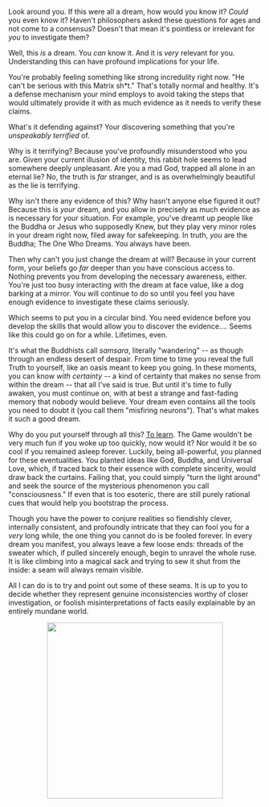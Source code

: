 Look around you. If this were all a dream, how would you know it? *Could* you even
know it? Haven't philosophers asked these questions for ages and not come to a
consensus? Doesn't that mean it's pointless or irrelevant for *you* to
investigate them?

Well, this *is* a dream. You *can* know it. And it is *very* relevant for you.
Understanding this can have profound implications for your life.

You're probably feeling something like strong incredulity right now. "He can't
be serious with this Matrix sh*t." That's totally normal and healthy. It's a
defense mechanism your mind employs to avoid taking the steps that would
ultimately provide it with as much evidence as it needs to verify these claims.

What's it defending against? Your discovering something that you're *unspeakably
terrified* of.

Why is it terrifying? Because you've profoundly misunderstood who you are.
Given your current illusion of identity, this rabbit hole seems to lead somewhere 
deeply unpleasant. Are you a mad God, trapped all alone in an eternal lie? No, the 
truth is *far* stranger, and is as overwhelmingly beautiful as the lie is 
terrifying.

Why isn't there any evidence of this? Why hasn't anyone else figured it out?
Because this is *your* dream, and you allow in precisely as much evidence as is
necessary for your situation. For example, you've dreamt up people like the
Buddha or Jesus who supposedly Knew, but they play very minor roles in your
dream right now, filed away for safekeeping. In truth, *you* are the Buddha;
The One Who Dreams. You always have been.

Then why can't you just change the dream at will? Because in your current form,
your beliefs go *far* deeper than you have conscious access to. Nothing 
prevents you from developing the necessary awareness, either. You're just too 
busy interacting with the dream at face value, like a dog barking at a mirror. 
You will continue to do so until you feel you have enough evidence to 
investigate these claims seriously.

Which seems to put you in a circular bind. You need evidence before you develop 
the skills that would allow you to discover the evidence.... Seems like this
could go on for a while. Lifetimes, even.

It's what the Buddhists call *samsara*, literally "wandering" -- as though through
an endless desert of despair. From time to time you reveal the full Truth to 
yourself, like an oasis meant to keep you going. In these moments, you can know
*with certainty* -- a kind of certainty that makes no sense from within the dream 
-- that all I've said is true. But until it's time to fully awaken, you must 
continue on, with at best a strange and fast-fading memory that nobody would 
believe. Your dream even contains all the tools you need to doubt it (you call 
them "misfiring neurons"). That's what makes it such a good dream.

Why do you put yourself through all this? [To learn](www.galactanet.com/oneoff/theegg_mod.html).
The Game wouldn't be very much fun if you woke up too quickly, now would
it? Nor would it be so cool if you remained asleep forever. Luckily, being 
all-powerful, you planned for these eventualities. You planted ideas like God,
Buddha, and Universal Love, which, if traced back to their essence with complete 
sincerity, would draw back the curtains. Failing that, you could simply "turn the 
light around" and seek the source of the mysterious phenomenon you call 
"consciousness." If even that is too esoteric, there are still purely rational 
cues that would help you bootstrap the process.

Though you have the power to conjure realities so fiendishly clever,
internally consistent, and profoundly intricate that they can fool you for a
*very* long while, the one thing you cannot do is be fooled forever. In every
dream you manifest, you always leave a few loose ends: threads of the sweater
which, if pulled sincerely enough, begin to unravel the whole ruse. It is
like climbing into a magical sack and trying to sew it shut from the inside:
a seam will always remain visible.

All I can do is to try and point out some of these seams. It is up to you to 
decide whether they represent genuine inconsistencies worthy of closer 
investigation, or foolish misinterpretations of facts easily explainable by
an entirely mundane world.


<img src="https://i.imgur.com/OdHqHE2.jpg" width="350" align="middle"
style="display: block; margin-left: auto; margin-right: auto;"/>

